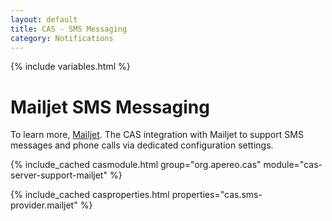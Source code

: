 ```yaml
---
layout: default
title: CAS - SMS Messaging
category: Notifications
---
```


{% include variables.html %}

# Mailjet SMS Messaging

To learn more, [Mailjet](https://www.mailjet.com/). The CAS integration with Mailjet to support SMS messages
and phone calls via dedicated configuration settings.

{% include_cached casmodule.html group="org.apereo.cas" module="cas-server-support-mailjet" %}
       
{% include_cached casproperties.html properties="cas.sms-provider.mailjet" %}
